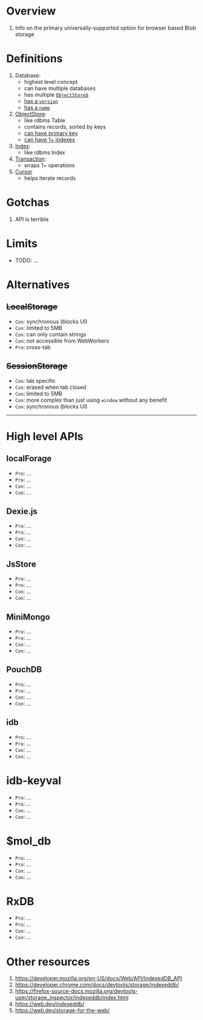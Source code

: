 # Overview
1. Info on the primary universally-supported option for browser based Blob storage


# Definitions
1. Database: 
    - highest level concept
    - can have multiple databases
    - has multiple [`ObjectStore`s](https://developer.mozilla.org/en-US/docs/Web/API/IndexedDB_API/Basic_Terminology#object_store) 
    - [has a `version`](https://developer.mozilla.org/en-US/docs/Web/API/IDBDatabase/version)
    - [has a `name`](https://developer.mozilla.org/en-US/docs/Web/API/IDBDatabase/name)
1. [ObjectStore](https://developer.mozilla.org/en-US/docs/Web/API/IDBObjectStore):
    - like rdbms Table
    - contains records, sorted by keys
    - [can have primary key](https://web.dev/indexeddb/#defining-primary-keys)
    - [can have 1+ indexes](https://web.dev/indexeddb/#defining-indexes)        
1. [Index](https://developer.mozilla.org/en-US/docs/Web/API/IDBIndex):
    - like rdbms Index
1. [Transaction](https://developer.mozilla.org/en-US/docs/Web/API/IDBTransaction):
    - wraps 1+ operations
1. [Cursor](https://developer.mozilla.org/en-US/docs/Web/API/IDBCursor)
    - helps iterate records


# Gotchas
1. API is terrible


# Limits
- TODO: ...


# Alternatives
## ~~LocalStorage~~
- `Con`: synchronous (blocks UI)
- `Con`: limited to 5MB
- `Con`: can only contain strings
- `Con`: not accessible from WebWorkers
- `Pro`: cross-tab

## ~~SessionStorage~~
- `Con`: tab specific
- `Con`: erased when tab closed
- `Con`: limited to 5MB
- `Con`: more complex than just using `window` without any benefit
- `Con`: synchronous (blocks UI)


--------
# High level APIs
## localForage
- `Pro`: ... 
- `Pro`: ... 
- `Con`: ... 
- `Con`: ... 


## Dexie.js
- `Pro`: ... 
- `Pro`: ... 
- `Con`: ... 
- `Con`: ... 


## JsStore
- `Pro`: ... 
- `Pro`: ... 
- `Con`: ... 
- `Con`: ... 


## MiniMongo
- `Pro`: ... 
- `Pro`: ... 
- `Con`: ... 
- `Con`: ... 


## PouchDB
- `Pro`: ... 
- `Pro`: ... 
- `Con`: ... 
- `Con`: ... 


## idb
- `Pro`: ... 
- `Pro`: ... 
- `Con`: ... 
- `Con`: ... 


# idb-keyval
- `Pro`: ... 
- `Pro`: ... 
- `Con`: ... 
- `Con`: ... 


# $mol_db
- `Pro`: ... 
- `Pro`: ... 
- `Con`: ... 
- `Con`: ... 


# RxDB
- `Pro`: ... 
- `Pro`: ... 
- `Con`: ... 
- `Con`: ... 


# Other resources
1. https://developer.mozilla.org/en-US/docs/Web/API/IndexedDB_API
1. https://developer.chrome.com/docs/devtools/storage/indexeddb/
1. https://firefox-source-docs.mozilla.org/devtools-user/storage_inspector/indexeddb/index.html
1. https://web.dev/indexeddb/
1. https://web.dev/storage-for-the-web/
